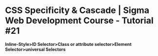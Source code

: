 # CSS Specificity & Cascade | Sigma Web Development Course - Tutorial #21
**Inline-Style>ID Selector>Class or attribute selector>Element Selector>universal Selectors**